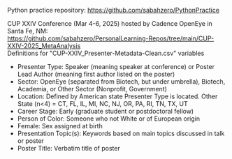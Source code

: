 Python practice repository: https://github.com/sabahzero/PythonPractice

CUP XXIV Conference (Mar 4-6, 2025) hosted by Cadence OpenEye in Santa Fe, NM: <br/> https://github.com/sabahzero/PersonalLearning-Repos/tree/main/CUP-XXIV-2025_MetaAnalysis
<br/>
Definitions for "CUP-XXIV_Presenter-Metadata-Clean.csv" variables
- Presenter Type: Speaker (meaning speaker at conference) or Poster Lead Author (meaning first author listed on the poster)
- Sector: OpenEye (separated from Biotech, but under umbrella), Biotech, Academia, or Other Sector (Nonprofit, Government)
- Location: Defined by American state Presenter Type is located. Other State (n<4) = CT, FL, IL, MI, NC, NJ, OR, PA, RI, TN, TX, UT
- Career Stage: Early (graduate student or postdoctoral fellow)
- Person of Color: Someone who not White or of European origin
- Female: Sex assigned at birth
- Presentation Topic(s): Keywords based on main topics discussed in talk or poster
- Poster Title: Verbatim title of poster